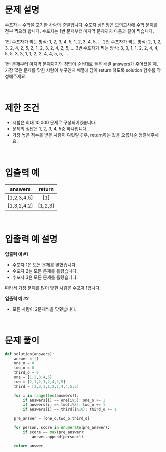 # 문제 설명

수포자는 수학을 포기한 사람의 준말입니다. 수포자 삼인방은 모의고사에 수학 문제를 전부 찍으려 합니다. 수포자는 1번 문제부터 마지막 문제까지 다음과 같이 찍습니다.

1번 수포자가 찍는 방식: 1, 2, 3, 4, 5, 1, 2, 3, 4, 5, ...
2번 수포자가 찍는 방식: 2, 1, 2, 3, 2, 4, 2, 5, 2, 1, 2, 3, 2, 4, 2, 5, ...
3번 수포자가 찍는 방식: 3, 3, 1, 1, 2, 2, 4, 4, 5, 5, 3, 3, 1, 1, 2, 2, 4, 4, 5, 5, ...

1번 문제부터 마지막 문제까지의 정답이 순서대로 들은 배열 answers가 주어졌을 때, 가장 많은 문제를 맞힌 사람이 누구인지 배열에 담아 return 하도록 solution 함수를 작성해주세요.

<br />

# 제한 조건

- 시험은 최대 10,000 문제로 구성되어있습니다.
- 문제의 정답은 1, 2, 3, 4, 5중 하나입니다.
- 가장 높은 점수를 받은 사람이 여럿일 경우, return하는 값을 오름차순 정렬해주세요.

<br />

# 입출력 예

|   answers   | return  |
| :---------: | :-----: |
| [1,2,3,4,5] |   [1]   |
| [1,3,2,4,2] | [1,2,3] |

<br />

# 입출력 예 설명

**입출력 예 #1**

- 수포자 1은 모든 문제를 맞혔습니다.
- 수포자 2는 모든 문제를 틀렸습니다.
- 수포자 3은 모든 문제를 틀렸습니다.

따라서 가장 문제를 많이 맞힌 사람은 수포자 1입니다.

**입출력 예 #2**

- 모든 사람이 2문제씩을 맞췄습니다.

<br />

# 문제 풀이

```py
def solution(answers):
    answer = []
    one_o = 0
    two_o = 0
    third_o = 0
    one = [1,2,3,4,5]
    two = [2,1,2,3,2,4,2,5]
    third = [3,3,1,1,2,2,4,4,5,5]

    for i in range(len(answers)):
        if answers[i] == one[i%5]: one_o += 1
        if answers[i] == two[i%8]: two_o += 1
        if answers[i] == third[i%10]: third_o += 1

    pre_answer = [one_o,two_o,third_o]

    for person, score in enumerate(pre_answer):
        if score == max(pre_answer):
            answer.append(person+1)

    return answer
```
